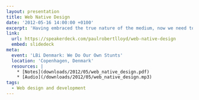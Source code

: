 ```yaml
---
layout: presentation
title: Web Native Design
date: '2012-05-16 14:00:00 +0100'
excerpt: 'Having embraced the true nature of the medium, now we need to reframe how we design products for the web.'
link:
  url: https://speakerdeck.com/paulrobertlloyd/web-native-design
  embed: slidedeck
meta:
  event: 'LBi Denmark: We Do Our Own Stunts'
  location: 'Copenhagen, Denmark'
  resources: |
    * [Notes](downloads/2012/05/web_native_design.pdf)
    * [Audio](/downloads/2012/05/web_native_design.mp3)
tags:
  - Web design and development
---
```

